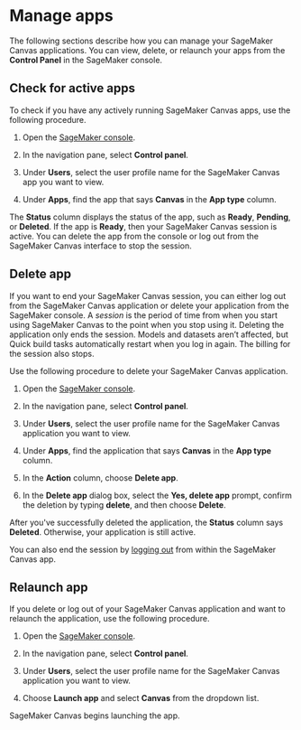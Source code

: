 # Manage apps<a name="canvas-manage-apps"></a>

The following sections describe how you can manage your SageMaker Canvas applications\. You can view, delete, or relaunch your apps from the **Control Panel** in the SageMaker console\.

## Check for active apps<a name="canvas-manage-apps-active"></a>

To check if you have any actively running SageMaker Canvas apps, use the following procedure\.

1. Open the [SageMaker console](https://console.aws.amazon.com/sagemaker/)\.

1. In the navigation pane, select **Control panel**\.

1. Under **Users**, select the user profile name for the SageMaker Canvas app you want to view\.

1. Under **Apps**, find the app that says **Canvas** in the **App type** column\.

The **Status** column displays the status of the app, such as **Ready**, **Pending**, or **Deleted**\. If the app is **Ready**, then your SageMaker Canvas session is active\. You can delete the app from the console or log out from the SageMaker Canvas interface to stop the session\.

## Delete app<a name="canvas-manage-apps-delete"></a>

If you want to end your SageMaker Canvas session, you can either log out from the SageMaker Canvas application or delete your application from the SageMaker console\. A *session* is the period of time from when you start using SageMaker Canvas to the point when you stop using it\. Deleting the application only ends the session\. Models and datasets aren’t affected, but Quick build tasks automatically restart when you log in again\. The billing for the session also stops\. 

Use the following procedure to delete your SageMaker Canvas application\.

1. Open the [SageMaker console](https://console.aws.amazon.com/sagemaker/)\.

1. In the navigation pane, select **Control panel**\.

1. Under **Users**, select the user profile name for the SageMaker Canvas application you want to view\.

1. Under **Apps**, find the application that says **Canvas** in the **App type** column\.

1. In the **Action** column, choose **Delete app**\.

1. In the **Delete app** dialog box, select the **Yes, delete app** prompt, confirm the deletion by typing **delete**, and then choose **Delete**\.

After you've successfully deleted the application, the **Status** column says **Deleted**\. Otherwise, your application is still active\.

You can also end the session by [logging out](canvas-log-out.md) from within the SageMaker Canvas app\.

## Relaunch app<a name="canvas-manage-apps-relaunch"></a>

If you delete or log out of your SageMaker Canvas application and want to relaunch the application, use the following procedure\.

1. Open the [SageMaker console](https://console.aws.amazon.com/sagemaker/)\.

1. In the navigation pane, select **Control panel**\.

1. Under **Users**, select the user profile name for the SageMaker Canvas application you want to view\.

1. Choose **Launch app** and select **Canvas** from the dropdown list\.

SageMaker Canvas begins launching the app\.